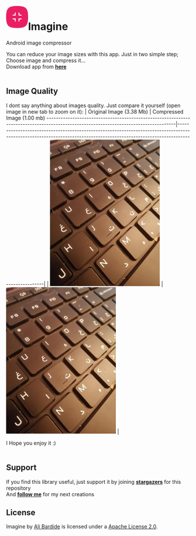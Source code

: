<img src="/readme.files/icon-512.png" alt="icon" title="imagine" width="60" height="60" align="left" />

# Imagine

Android image compressor

You can reduce your image sizes with this app. Just in two simple step; Choose image and compress it...</br>
Download app from [**here**](https://github.com/alibardide5124/Imagine/releases/download/1.2.0/app-release.apk)
</br></br>

Image Quality
-----
I dont say anything about images quality. Just compare it yourself (open image in new tab to zoom on it): 
| Original Image (3.38 Mb)                                                                                                           | Compressed Image (1.00 mb)
-------------------------------------------------------------------------------------------------------------------------------------|---------------------------------------------------------------------------------------------------------------------------------------------------------------------------------|
| <img src="/readme.files/IMG_20211010_060732.jpg" alt="Original image" title="Original image (3.38 mb)" width="300" /> | <img src="/readme.files/imagine.IMG_20211010_060732.jpg" alt="Original image" title="Original image (3.38 mb)" width="300" /> |
</br>

I Hope you enjoy it :)
</br></br>


Support
-----

If you find this library useful, just support it by joining [**stargazers**](https://https://github.com/alibardide5124/CardViewPlus/stargazers) for this repository
<br/>
And [**follow me**](https://https://https://github.com/alibardide5124?tab=followers) for my next creations

License
-----

Imagine by [Ali Bardide](https://github.com/alibardide5124) is licensed under a [Apache License 2.0](http://www.apache.org/licenses/LICENSE-2.0).

